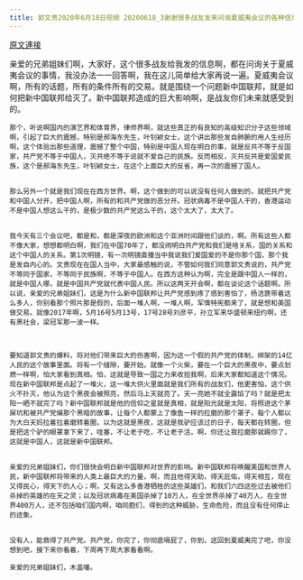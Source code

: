 ```yaml
---
title: 郭文贵2020年6月18日视频 20200618_3谢谢很多战友发来问询夏威夷会议的各种信息
---
```


[原文連接](https://gnews.org/ThreadView/53479341)

亲爱的兄弟姐妹们啊，大家好，这个很多战友给我发的信息啊，都在问询关于夏威夷会议的事情，我没办法一一回答啊，我在这儿简单给大家再说一遍。夏威夷会议啊，所有的话题，所有的条件所有的交易。就是围绕一个问题新中国联邦，就是如何把新中国联邦给灭了。新中国联邦造成的巨大影响啊，是战友你们未来就感受到的。


    那个，听说啊国内的演艺界和体育界，律师界啊，就这些真正的有良知的高级知识分子这些领域啊，引起了巨大的震撼，特别是郝海东先生，叶钊颖女士，这个讲出那些发自肺腑的用人生经历啊，这个体验出那些道理，震撼了整个中国，特别是中国人现在明白的事，就是反共不等于反国家，共产党不等于中国人，灭共绝不等于说就不爱自己的民族。反而相反，灭共反共是爱国爱民族，这个是郝海东先生，叶钊颖女士，在这个上面巨大的反省，再一次的震撼了国人。


    那么另外一个就是我们现在在西方世界。啊，这个做到的可以说没有任何人做到的，就把共产党和中国人分开，把中国人啊，所有的和共产党做的恶分开。冠状病毒不是中国人干的，香港运动不是中国人想这么干的，是极少数的共产党这么干的，这个太大了，太大了。


    我今天有三个会议吧，都是和，都是深夜的欧洲和这个亚洲时间跟他们谈的，啊。所有这些人都不像大家，想想都明白啊，我们在中国70年了，都没闹明白共产党和我们是啥关系，国的关系和这个中国人的关系。第1次明镜，有一次明镜直播当中我说我们爱国爱的不是你那个国，那个我是发自内心的。文贵现在在国人当中，大家最感触的说，不管如何我们同意郭文贵说的，共产党不等同于国家，不等同于民族啊，不等于中国人。在西方这种认为啊，完全是跟中国人一样的，就是中国人哪，就是中国共产党就代表中国人民。所以这两天开会啊，都在谈论这个话题啊。所以说，亲爱的兄弟姐妹们，这是为什么新中国联邦让共产党感到疼了感到害怕了，杨洁篪带着这么多人，你别看那个照片那是假的，后面一堆人啊，一堆人啊，军情特宪都来了，就是想和美国做交易。就像2017年啊，5月16号5月13号，17号28号刘彦平，孙立军来华盛顿来纽约啊，还有黑社会，梁冠军那一波一样。

    

    要知道郭文贵的爆料，将对他们带来巨大的伤害啊，因为这一个假的共产党的体制，绑架的14亿人民的这个故事里面。将有一个缝隙，要开始，就像一个火柴，要在一个巨大的黑夜中，要点划燃一样啊，怕大家看到真相。怕，这就是导致一国之力来收拾我啊，后来大家都知道这个情况。现在新中国联邦是点起了一堆火，这一堆大供火里面就是我们所有的战友们，他更害怕，这个供火不扑灭，他认为这个黑夜会被照亮，然后马上天就亮了。天一亮她不就全露馅了吗？就是把太阳一晒不就完了吗？新中国联邦就是他的信仰之星就是真相，就是阳光就是太阳，将照进这个茅屎坑和被共产党编那个黑暗的故事，让每个人都蒙上了像鱼一样的拉磨的那个罩子，每个人都以为大白天妈拉着拉着磨转着圈，以为这就是黑夜，这就是我驴应该过的日子，每天都在转圈，但是把这个驴的眼罩拿下来了，哇塞，不让老子吃，不让老子活，啊，你还让我拉磨那就踢你了，这就是中国人，这就是新中国联邦。


    亲爱的兄弟姐妹们，你们很快会明白新中国联邦对世界的影响。新中国联邦将唤醒美国和世界人民，新中国联邦将带来的人类上最巨大的力量，啊，而且他得天助，得天庇佑，得天相互，现在又得民心，得天下的人心；啊，又有这么多香港牺牲的这些英雄们，和我们六四这些过去被他们杀掉的英雄的在天之灵；以及冠状病毒在美国杀掉了10万人，在全世界杀掉了40万人，在全世界400万人，还不包括咱们国内啊，咱同胞们，得到的这种威胁，生命危险，而且没有任何停止的迹象。


    没有人，能救得了共产党。共产党，你完了，你彻底嗝屁了，你到，这回到夏威夷完了吧，你没想到吧，接下来你看着，下周再下周大家看看啊。

    亲爱的兄弟姐妹们，木盖噻。
